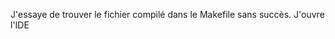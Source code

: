 J'essaye de trouver le fichier compilé dans le Makefile sans succès.
J'ouvre l'IDE 
<!--stackedit_data:
eyJoaXN0b3J5IjpbMTA0ODI4MjczMSwtMjA4ODc0NjYxMl19
-->